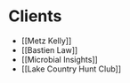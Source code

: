 # Clients

- [[Metz Kelly]]
- [[Bastien Law]]
- [[Microbial Insights]]
- [[Lake Country Hunt Club]]
